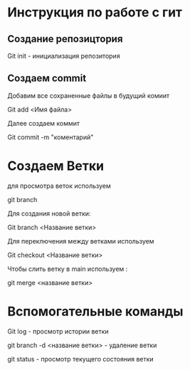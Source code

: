 # Инструкция по работе с гит

## Создание репозицтория 

Git init - инициализация репозитория 

## Создаем commit 

Добавим все сохраненные файлы в будущий комиит 

Git add <Имя файла>

Далее создаем коммит 
 
 Git commit -m "коментарий"

# Создаем Ветки 

для просмотра веток используем

git branch

Для создания новой ветки:

Git branch <Название ветки>

Для переключения между ветками используем 

Git checkout <Название ветки>

Чтобы слить ветку в main используем :

git merge <название ветки>

# Вспомогательные команды

Git log - просмотр истории ветки 

git branch -d <название ветки> - удаление ветки 

git status - просмотр текущего состояния ветки




